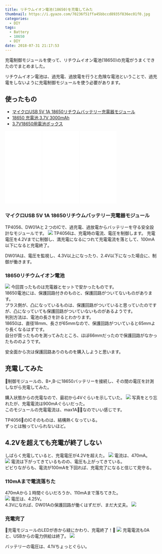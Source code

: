```yaml
---
title: リチウムイオン電池(18650)を充電してみた
thumbnail: https://i.gyazo.com/70236f51ffa45bbccd8935f836ec01f0.jpg
categories:
  - DIY
tags:
  - Battery
  - 18650
  - DIY
date: 2018-07-31 21:17:53
---
```

充電制御モジュールを使って、リチウムイオン電池(18650)の充電がうまくできたのでまとめました。

リチウムイオン電池は、過充電、過放電を行うと危険な電池ということで、過充電をしないように充電制御モジュールを使う必要があります。

## 使ったもの
- [マイクロUSB 5V 1A 18650リチウムバッテリー充電器モジュール](https://amzn.to/2OxIp15)
- [18650 充電池 3.7V 3000mAh](https://amzn.to/2vl8mYN)
- [3.7V18650用電池ボックス](https://amzn.to/2viFFeQ)

<iframe style="width:120px;height:240px;" marginwidth="0" marginheight="0" scrolling="no" frameborder="0" src="//rcm-fe.amazon-adsystem.com/e/cm?lt1=_blank&bc1=000000&IS2=1&bg1=FFFFFF&fc1=000000&lc1=0000FF&t=seyaorg-22&o=9&p=8&l=as4&m=amazon&f=ifr&ref=as_ss_li_til&asins=B010FJTEFC&linkId=543983cd7ae5607748d4da809f1b153e"></iframe> <iframe style="width:120px;height:240px;" marginwidth="0" marginheight="0" scrolling="no" frameborder="0" src="//rcm-fe.amazon-adsystem.com/e/cm?lt1=_blank&bc1=000000&IS2=1&bg1=FFFFFF&fc1=000000&lc1=0000FF&t=seyaorg-22&o=9&p=8&l=as4&m=amazon&f=ifr&ref=as_ss_li_til&asins=B074W4QHGT&linkId=266960eeb8352bcdda2ff52a615aa20c"></iframe> <iframe style="width:120px;height:240px;" marginwidth="0" marginheight="0" scrolling="no" frameborder="0" src="//rcm-fe.amazon-adsystem.com/e/cm?lt1=_blank&bc1=000000&IS2=1&bg1=FFFFFF&fc1=000000&lc1=0000FF&t=seyaorg-22&o=9&p=8&l=as4&m=amazon&f=ifr&ref=as_ss_li_til&asins=B00SUXZ6GC&linkId=a063cf7878c13801f5f9c90105fbfe4a"></iframe>

### マイクロUSB 5V 1A 18650リチウムバッテリー充電器モジュール
TP4056、DW01Aと２つのICで、過充電、過放電からバッテリーを守る安全設計なモジュールです。
![](https://images-na.ssl-images-amazon.com/images/I/51CJ850qguL.jpg)
TP4056は、充電時の電流、電圧を制御します。
充電電圧を4.2Vまでに制御し、満充電になるにつれて充電電流を落として、100mA以下になると充電終了。

DW01Aは、電圧を監視し、4.3V以上になったり、2.4V以下になった場合に、制御が働きます。

### 18650リチウムイオン電池
![](https://images-na.ssl-images-amazon.com/images/I/61jh3fq4Z%2BL._SL1200_.jpg)
今回買ったものは充電器とセットで安かったものです。  
18650電池には、保護回路付きのものと、保護回路がついてないものがあります。  
プラス側が、凸になっているものは、保護回路がついていると思っていたのですが、凸になっていても保護回路がついていないものがあるようです。  
判別方法は、電池の長さを計るとわかります。  
18650は、直径18mm、長さが65mmなので、保護回路がついていると65mmより長くなるはずです。  
自分が買ったものを測ってみたところ、ほぼ66mmだったので保護回路がなかったもののようです。  

安全面から次は保護回路ありのものを購入しようと思います。

## 充電してみた

制御モジュールの、B+,B-に18650バッテリーを接続し、その間の電圧を計測しながら充電してみた。

購入状態からの充電なので、最初から4Vぐらいを示していた。 ![](https://i.gyazo.com/70236f51ffa45bbccd8935f836ec01f0.jpg)
写真をとり忘れたが、充電電流は900mAぐらいだった。  
このモジュールの充電電流は、max1Aなのでいい感じです。 

TP4056のICそのものは、結構熱くなっている。  
ずっとは触っていられないほど。

## 4.2Vを超えても充電が終了しない
しばらく充電していると、充電電圧が4.2Vを超えた。
![](https://i.gyazo.com/62f17781480dc12bd223673603a233ac.jpg)
電流は、470mA。  
![](https://i.gyazo.com/48435deddcb2dd7c2d71a69a981d37c6.jpg)
電流は下がってきているものの、電圧も上がってきている。  
ビビりながらも、電流が100mAを下回れば、充電完了になると信じて見守る。

### 110mAまで電流落ちた
470mAから１時間ぐらいだろうか、110mAまで落ちてきた。  
![](https://i.gyazo.com/78fcd48ce51c2ede28045ca5b0d892ff.jpg)
電圧は、4.25V。  
4.3Vになれば、DW01Aの保護回路が働くはずだが、まだ大丈夫。
![](https://i.gyazo.com/568ce9ca9da61cfed01644f721b2eacb.jpg)

### 充電完了
充電モジュールのLEDが赤から緑にかわり、充電終了！
![](https://i.gyazo.com/10514dd88a79cd5b3a9c1eb34be837f0.jpg)
充電電流も0Aと、USBからの電力供給は終了。
![](https://i.gyazo.com/bd45437c7eb07a40e93c7a8048b73996.jpg)

バッテリーの電圧は、4.1Vちょっとぐらい。
